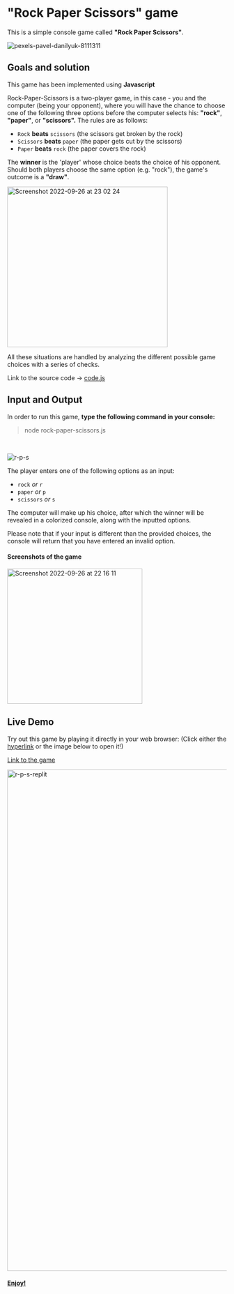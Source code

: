 # "Rock Paper Scissors" game
This is a simple console game called **"Rock Paper Scissors"**.

![pexels-pavel-danilyuk-8111311](https://user-images.githubusercontent.com/110429874/192363118-1c8ab4ac-9b46-4427-a282-df5ef25c67bf.jpg)


## Goals and solution
This game has been implemented using **Javascript**

Rock-Paper-Scissors is a two-player game, in this case - you and the computer (being your opponent), where you will have the chance to choose one of the following three options before the computer selects his: **"rock"**, **"paper"**, or **"scissors".** The rules are as follows: 

- `Rock` **beats** `scissors` (the scissors get broken by the rock)
- `Scissors` **beats** `paper` (the paper gets cut by the scissors)
- `Paper` **beats** `rock` (the paper covers the rock)

The **winner** is the 'player' whose choice beats the choice of his opponent. Should both players choose the same option (e.g. "rock"), the game's outcome is a **"draw"**.

<img width="368" alt="Screenshot 2022-09-26 at 23 02 24" src="https://user-images.githubusercontent.com/110429874/192369337-f555ede1-8951-4a72-89b0-48885ce9fa90.png">

All these situations are handled by analyzing the different possible game choices with a series of checks.

Link to the source code -> [code.js](https://github.com/danielzlatanov/rock-paper-scissors/blob/main/rock-paper-scissors.js)
## Input and Output

In order to run this game, **type the following command in your console:**
>node rock-paper-scissors.js
<br>

![r-p-s](https://user-images.githubusercontent.com/110429874/192382612-cadfdbb6-477a-43ac-93f3-eadd941c0297.png)

The player enters one of the following options as an input:

- `rock` *or* `r`
- `paper` *or* `p`
- `scissors` *or* `s`

The computer will make up his choice, after which the winner will be revealed in a colorized console, along with the inputted options.

Please note that if your input is different than the provided choices, the console will return that you have entered an invalid option.

#### Screenshots of the game

<img width="310" alt="Screenshot 2022-09-26 at 22 16 11" src="https://user-images.githubusercontent.com/110429874/192362011-fc3f1818-cc64-4fe8-9485-f8532b24e007.png">

## Live Demo

Try out this game by playing it directly in your web browser: (Click either the [hyperlink](https://replit.com/@danielzlatanov/rock-paper-scissors#rock-paper-scissors.js) or the image below to open it!)

[Link to the game](https://replit.com/@danielzlatanov/rock-paper-scissors#rock-paper-scissors.js)

<a href="https://replit.com/@danielzlatanov/rock-paper-scissors#rock-paper-scissors.js">
<img width="1150" alt="r-p-s-replit" src="https://user-images.githubusercontent.com/110429874/192383092-c2280ce7-4122-4e1c-bd44-96dfd861ad2f.png">

#### Enjoy!
